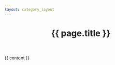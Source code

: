 ```yaml
---
layout: category_layout
---
```

<div class="post">

  <header class="post-header">
    <h1>{{ page.title }}</h1>
  </header>

  <article class="post-content">
  	{{ content }}
  </article>

</div>